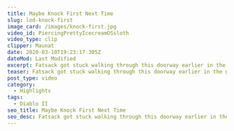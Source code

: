 ```yaml
---
title: Maybe Knock First Next Time
slug: lod-knock-first
image_card: /images/knock-first.jpg
video_id: PiercingPrettyIcecreamOSsloth
video_type: clip
clipper: Maunat
date: 2020-03-10T19:23:17.305Z
dateMod: Last Modified
excerpt: Fatsack got stuck walking through this doorway earlier in the game and made a big deal about it. Karma answers the door this time.
teaser: Fatsack got stuck walking through this doorway earlier in the game and made a big deal about it. Karma answers the door this time.
post_type: video
category:
  - Highlights
tags:
  - Diablo II
seo_title: Maybe Knock First Next Time
seo_desc: Fatsack got stuck walking through this doorway earlier in the game and made a big deal about it. Karma answers the door this time.
---
```

